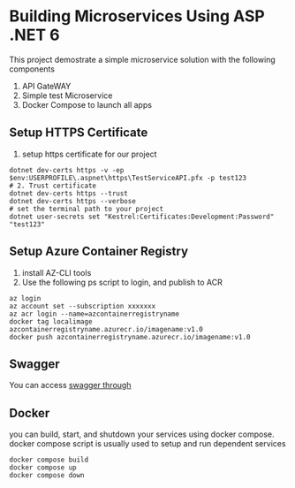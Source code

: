 # Building Microservices Using ASP .NET 6
This project demostrate a simple microservice solution with the following components
1. API GateWAY
2. Simple test Microservice
3. Docker Compose to launch all apps

## Setup HTTPS Certificate
1. setup https certificate for our project
```
dotnet dev-certs https -v -ep $env:USERPROFILE\.aspnet\https\TestServiceAPI.pfx -p test123
# 2. Trust certificate
dotnet dev-certs https --trust
dotnet dev-certs https --verbose
# set the terminal path to your project 
dotnet user-secrets set "Kestrel:Certificates:Development:Password" "test123"
```


## Setup Azure Container Registry
1. install AZ-CLI tools
2. Use the following ps script to login, and publish to ACR
```
az login
az account set --subscription xxxxxxx
az acr login --name=azcontainerregistryname
docker tag localimage azcontainerregistryname.azurecr.io/imagename:v1.0
docker push azcontainerregistryname.azurecr.io/imagename:v1.0
```

## Swagger
 You can access [swagger through](https://localhost:8001/swagger/index.html)

## Docker
you can build, start, and shutdown your services using docker compose. docker compose script is usually used to setup and run dependent services
```
docker compose build
docker compose up
docker compose down
```